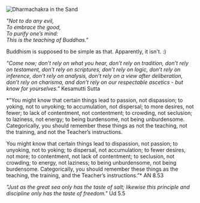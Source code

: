 ![Dharmachakra in the Sand](https://github.com/user-attachments/assets/e4c48c02-fae5-4cc4-a559-1db2d2242d61)

*"Not to do any evil,  
To embrace the good,  
To purify one’s mind:  
This is the teaching of Buddhas."*  

Buddhism is supposed to be simple as that. Apparently, it isn't. :)



*"Come now; don’t rely on what you hear, don’t rely on tradition, don’t rely on testament, don’t rely on scriptures, don’t rely on logic, don’t rely on inference, don’t rely on analysis, don’t rely on a view after deliberation, don’t rely on charisma, and don’t rely on our respectable ascetics - but know for yourselves."* Kesamutti Sutta

*"You might know that certain things lead to passion, not dispassion; to yoking, not to unyoking; to accumulation, not dispersal; to more desires, not fewer; to lack of contentment, not contentment; to crowding, not seclusion; to laziness, not energy; to being burdensome, not being unburdensome. Categorically, you should remember these things as not the teaching, not the training, and not the Teacher’s instructions.

You might know that certain things lead to dispassion, not passion; to unyoking, not to yoking; to dispersal, not accumulation; to fewer desires, not more; to contentment, not lack of contentment; to seclusion, not crowding; to energy, not laziness; to being unburdensome, not being burdensome. Categorically, you should remember these things as the teaching, the training, and the Teacher’s instructions.”* AN 8.53

*"Just as the great sea only has the taste of salt; likewise this principle and discipline only has the taste of freedom."* Ud 5.5
